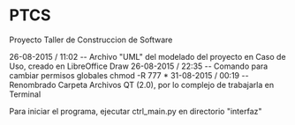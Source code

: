 # PTCS
Proyecto Taller de Construccion de Software

26-08-2015 / 11:02 -- Archivo "UML" del modelado del proyecto en Caso de Uso, creado en LibreOffice Draw
26-08-2015 / 22:35 -- Comando para cambiar permisos globales chmod -R 777 *
31-08-2015 / 00:19 -- Renombrado Carpeta Archivos QT (2.0), por lo complejo de trabajarla en Terminal

Para iniciar el programa, ejecutar ctrl_main.py en directorio "interfaz"
